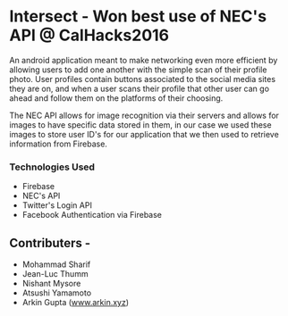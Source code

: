 # Intersect - Won best use of NEC's API @ CalHacks2016

An android application meant to make networking even more efficient by allowing users to add one another with the simple scan of their profile photo. User profiles contain buttons associated to the social media sites they are on, and when a user scans their profile that other user can go ahead and follow them on the platforms of their choosing.

The NEC API allows for image recognition via their servers and allows for images to have specific data stored in them, in our case we used these images to store user ID's for our application that we then used to retrieve information from Firebase.


### Technologies Used
- Firebase
- NEC's API
- Twitter's Login API
- Facebook Authentication via Firebase

## Contributers - 
- Mohammad Sharif
- Jean-Luc Thumm
- Nishant Mysore
- Atsushi Yamamoto
- Arkin Gupta (www.arkin.xyz)
